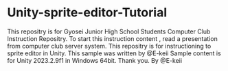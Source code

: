 # Unity-sprite-editor-Tutorial
This repositry is for Gyosei Junior High School Students Computer Club Instruction Repositry.
To start this instruction content , read a presentation from computer club server system.
This repositry is for instructioning to sprite editor in Unity.
This sample was written by @E-keii
Sample content is for Unity 2023.2.9f1 in Windows 64bit.
Thank you.
          By @E-keii
